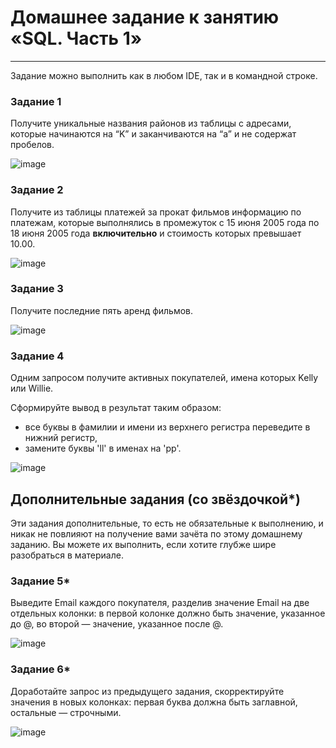 # Домашнее задание к занятию «SQL. Часть 1»

---

Задание можно выполнить как в любом IDE, так и в командной строке.

### Задание 1

Получите уникальные названия районов из таблицы с адресами, которые начинаются на “K” и заканчиваются на “a” и не содержат пробелов.

![image](https://user-images.githubusercontent.com/106932460/234117591-ef08bdb5-faf6-400a-ab0c-0b7c53ed2cd1.png)

### Задание 2

Получите из таблицы платежей за прокат фильмов информацию по платежам, которые выполнялись в промежуток с 15 июня 2005 года по 18 июня 2005 года **включительно** и стоимость которых превышает 10.00.

![image](https://user-images.githubusercontent.com/106932460/234237149-70c5ffda-d57a-4753-bc5e-571d34b289de.png)

### Задание 3

Получите последние пять аренд фильмов.

![image](https://user-images.githubusercontent.com/106932460/234237861-4e3d6aee-e382-4828-88ab-478411eb3a08.png)

### Задание 4

Одним запросом получите активных покупателей, имена которых Kelly или Willie. 

Сформируйте вывод в результат таким образом:
- все буквы в фамилии и имени из верхнего регистра переведите в нижний регистр,
- замените буквы 'll' в именах на 'pp'.

![image](https://user-images.githubusercontent.com/106932460/234239826-377351ea-8780-4435-81ae-f5205e855906.png)

## Дополнительные задания (со звёздочкой*)
Эти задания дополнительные, то есть не обязательные к выполнению, и никак не повлияют на получение вами зачёта по этому домашнему заданию. Вы можете их выполнить, если хотите глубже шире разобраться в материале.

### Задание 5*

Выведите Email каждого покупателя, разделив значение Email на две отдельных колонки: в первой колонке должно быть значение, указанное до @, во второй — значение, указанное после @.

![image](https://user-images.githubusercontent.com/106932460/234240888-74b7c7ab-add8-4d65-8902-e75c9d8900ed.png)

### Задание 6*

Доработайте запрос из предыдущего задания, скорректируйте значения в новых колонках: первая буква должна быть заглавной, остальные — строчными.

![image](https://user-images.githubusercontent.com/106932460/234246100-e3a87934-6ee9-4890-abe3-f0f85ba15167.png)


